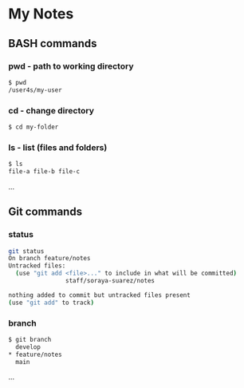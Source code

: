 # My Notes

## BASH commands

### pwd - path to working directory

```sh
$ pwd
/user4s/my-user
```

### cd - change directory

```sh
$ cd my-folder
```
### ls - list (files and folders)

```sh
$ ls
file-a file-b file-c
```
...

## Git commands

### status

```sh
git status
On branch feature/notes
Untracked files:
  (use "git add <file>..." to include in what will be committed)
                staff/soraya-suarez/notes

nothing added to commit but untracked files present
(use "git add" to track)
```

### branch
```sh
$ git branch
  develop
* feature/notes
  main
```

...